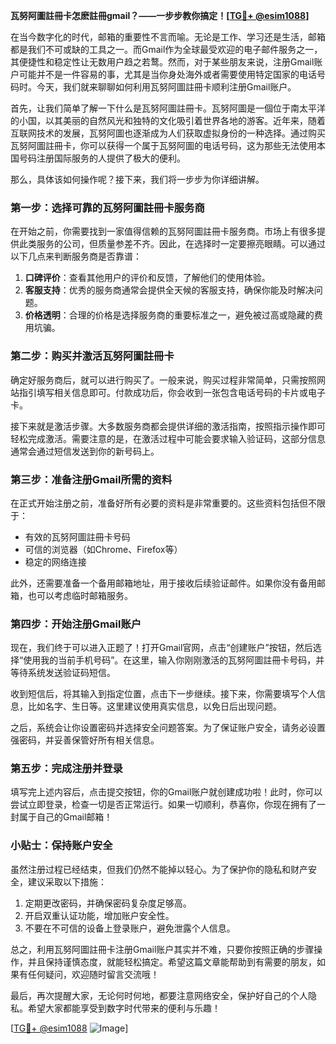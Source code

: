 **瓦努阿圖註冊卡怎麽註冊gmail？——一步步教你搞定！[[TG💪+ @esim1088](https://t.me/s/esim1088)]**

在当今数字化的时代，邮箱的重要性不言而喻。无论是工作、学习还是生活，邮箱都是我们不可或缺的工具之一。而Gmail作为全球最受欢迎的电子邮件服务之一，其便捷性和稳定性让无数用户趋之若鹜。然而，对于某些朋友来说，注册Gmail账户可能并不是一件容易的事，尤其是当你身处海外或者需要使用特定国家的电话号码时。今天，我们就来聊聊如何利用瓦努阿圖註冊卡顺利注册Gmail账户。

首先，让我们简单了解一下什么是瓦努阿圖註冊卡。瓦努阿圖是一個位于南太平洋的小国，以其美丽的自然风光和独特的文化吸引着世界各地的游客。近年来，随着互联网技术的发展，瓦努阿圖也逐渐成为人们获取虚拟身份的一种选择。通过购买瓦努阿圖註冊卡，你可以获得一个属于瓦努阿圖的电话号码，这为那些无法使用本国号码注册国际服务的人提供了极大的便利。

那么，具体该如何操作呢？接下来，我们将一步步为你详细讲解。

### 第一步：选择可靠的瓦努阿圖註冊卡服务商

在开始之前，你需要找到一家值得信赖的瓦努阿圖註冊卡服务商。市场上有很多提供此类服务的公司，但质量参差不齐。因此，在选择时一定要擦亮眼睛。可以通过以下几点来判断服务商是否靠谱：

1. **口碑评价**：查看其他用户的评价和反馈，了解他们的使用体验。
2. **客服支持**：优秀的服务商通常会提供全天候的客服支持，确保你能及时解决问题。
3. **价格透明**：合理的价格是选择服务商的重要标准之一，避免被过高或隐藏的费用坑骗。

### 第二步：购买并激活瓦努阿圖註冊卡

确定好服务商后，就可以进行购买了。一般来说，购买过程非常简单，只需按照网站指引填写相关信息即可。付款成功后，你会收到一张包含电话号码的卡片或电子卡。

接下来就是激活步骤。大多数服务商都会提供详细的激活指南，按照指示操作即可轻松完成激活。需要注意的是，在激活过程中可能会要求输入验证码，这部分信息通常会通过短信发送到你的新号码上。

### 第三步：准备注册Gmail所需的资料

在正式开始注册之前，准备好所有必要的资料是非常重要的。这些资料包括但不限于：

- 有效的瓦努阿圖註冊卡号码
- 可信的浏览器（如Chrome、Firefox等）
- 稳定的网络连接

此外，还需要准备一个备用邮箱地址，用于接收后续验证邮件。如果你没有备用邮箱，也可以考虑临时邮箱服务。

### 第四步：开始注册Gmail账户

现在，我们终于可以进入正题了！打开Gmail官网，点击“创建账户”按钮，然后选择“使用我的当前手机号码”。在这里，输入你刚刚激活的瓦努阿圖註冊卡号码，并等待系统发送验证码短信。

收到短信后，将其输入到指定位置，点击下一步继续。接下来，你需要填写个人信息，比如名字、生日等。这里建议使用真实信息，以免日后出现问题。

之后，系统会让你设置密码并选择安全问题答案。为了保证账户安全，请务必设置强密码，并妥善保管好所有相关信息。

### 第五步：完成注册并登录

填写完上述内容后，点击提交按钮，你的Gmail账户就创建成功啦！此时，你可以尝试立即登录，检查一切是否正常运行。如果一切顺利，恭喜你，你现在拥有了一封属于自己的Gmail邮箱！

### 小贴士：保持账户安全

虽然注册过程已经结束，但我们仍然不能掉以轻心。为了保护你的隐私和财产安全，建议采取以下措施：

1. 定期更改密码，并确保密码复杂度足够高。
2. 开启双重认证功能，增加账户安全性。
3. 不要在不可信的设备上登录账户，避免泄露个人信息。

总之，利用瓦努阿圖註冊卡注册Gmail账户其实并不难，只要你按照正确的步骤操作，并且保持谨慎态度，就能轻松搞定。希望这篇文章能帮助到有需要的朋友，如果有任何疑问，欢迎随时留言交流哦！

最后，再次提醒大家，无论何时何地，都要注意网络安全，保护好自己的个人隐私。希望大家都能享受到数字时代带来的便利与乐趣！

[[TG💪+ @esim1088](https://t.me/s/esim1088) ![Image](https://i.postimg.cc/4NQfJmqS/Snipaste-2025-05-13-00-14-12.png)]